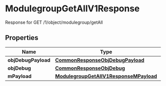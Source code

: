

# ModulegroupGetAllV1Response

Response for GET /1/object/modulegroup/getAll

## Properties

| Name | Type | Description | Notes |
|------------ | ------------- | ------------- | -------------|
|**objDebugPayload** | [**CommonResponseObjDebugPayload**](CommonResponseObjDebugPayload.md) |  |  |
|**objDebug** | [**CommonResponseObjDebug**](CommonResponseObjDebug.md) |  |  [optional] |
|**mPayload** | [**ModulegroupGetAllV1ResponseMPayload**](ModulegroupGetAllV1ResponseMPayload.md) |  |  |



